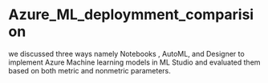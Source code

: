 # Azure_ML_deploymment_comparision
 we discussed three ways namely Notebooks , AutoML, and Designer to implement Azure Machine learning  models in ML Studio  and evaluated them based on both metric and nonmetric parameters.
